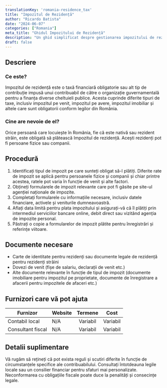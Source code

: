 ```yaml
---
translationKey: 'romania-residence_tax'
title: "Impozitul de Rezidență"
author: "Ricardo Batista"
date: "2024-06-07"
categories: ["Romania"]
meta_title: "Ghidul Impozitului de Rezidență"
description: "Un ghid simplificat despre gestionarea impozitului de rezidență pentru rezidenții locali și străini din România."
draft: false
---
```


## Descriere
### Ce este?
Impozitul de rezidență este o taxă financiară obligatorie sau alt tip de contribuție impusă unui contribuabil de către o organizație guvernamentală pentru a finanța diverse cheltuieli publice. Acesta cuprinde diferite tipuri de taxe, inclusiv impozitul pe venit, impozitul pe avere, impozitul imobiliar și altele care sunt obligatorii conform legilor din România.

### Cine are nevoie de el?
Orice persoană care locuiește în România, fie că este nativă sau rezident străin, este obligată să plătească Impozitul de rezidență. Acești rezidenți pot fi persoane fizice sau companii.

## Procedură
1. Identificați tipul de impozit pe care sunteți obligat să-l plătiți. Diferite rate de impozit se aplică pentru persoanele fizice și companii și chiar printre acestea, ratele pot varia în funcție de venit și alte factori.
2. Obțineți formularele de impozit relevante care pot fi găsite pe site-ul agenției naționale de impozite.
3. Completați formularele cu informațiile necesare, inclusiv datele financiare, activele și veniturile dumneavoastră.
4. Aflați data limită pentru plata impozitului și asigurați-vă că îl plătiți prin intermediul serviciilor bancare online, debit direct sau vizitând agenția de impozite personal.
5. Păstrați o copie a formularelor de impozit plătite pentru înregistrări și referințe viitoare.

## Documente necesare
- Carte de identitate pentru rezidenți sau documente legale de rezidență pentru rezidenți străini
- Dovezi de venit (fișe de salariu, declarații de venit etc.)
- Alte documente relevante în funcție de tipul de impozit (documente imobiliare pentru impozitul pe proprietate, documente de înregistrare a afacerii pentru impozitele de afaceri etc.)

## Furnizori care vă pot ajuta

| Furnizor        |     Website     |     Termene    |       Cost      |
| --------------- | --------------- |  :-------------: | :-------------: |
| Contabil local  |  N/A       |      Variabil      |        Variabil       |
| Consultant fiscal  |  N/A       |      Variabil      |        Variabil       |

## Detalii suplimentare
Vă rugăm să rețineți că pot exista reguli și scutiri diferite în funcție de circumstanțele specifice ale contribuabilului. Consultați întotdeauna legile locale sau un consilier financiar pentru sfaturi mai personalizate. Neconformarea cu obligațiile fiscale poate duce la penalități și consecințe legale.